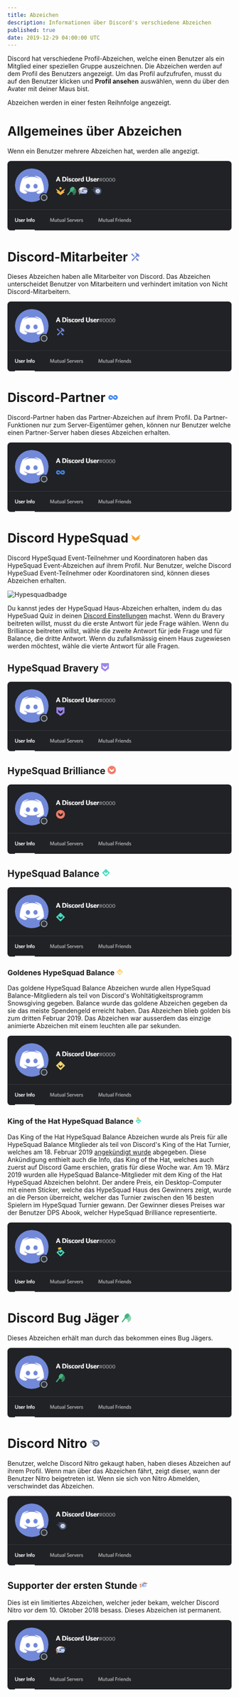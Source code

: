 ```yaml
---
title: Abzeichen
description: Informationen über Discord's verschiedene Abzeichen
published: true
date: 2019-12-29 04:00:00 UTC
---
```


Discord hat verschiedene Profil-Abzeichen, welche einen Benutzer als ein Mitglied einer speziellen Gruppe auszeichnen. Die Abzeichen werden auf dem Profil des Benutzers angezeigt. Um das Profil aufzufrufen, musst du auf den Benutzer klicken und  **Profil ansehen** auswählen, wenn du über den Avater mit deiner Maus bist.

Abzeichen werden in einer festen Reihnfolge angezeigt.

# Allgemeines über Abzeichen
Wenn ein Benutzer mehrere Abzeichen hat, werden alle angezigt.

![Generalbadges](/uploads/badges/generalbadges.png "Eine genereller Überblick der Abzeichen")

# Discord-Mitarbeiter <img src="/uploads/icons/discord-staff.png" alt="discord-mitarbeiter" width="21" height="21"/>
Dieses Abzeichen haben alle Mitarbeiter von Discord. Das Abzeichen unterscheidet Benutzer von Mitarbeitern und verhindert imitation von Nicht Discord-Mitarbeitern.

![Staffbadge](/uploads/badges/newstaffbadge.png "Das Abzeichen eines Mitarbeiters")

# Discord-Partner <img src="/uploads/icons/partner.png" alt="partner" width="21" height="21"/>
Discord-Partner haben das Partner-Abzeichen auf ihrem Profil. Da Partner-Funktionen nur zum Server-Eigentümer gehen, können nur Benutzer welche einen Partner-Server haben dieses Abzeichen erhalten.

![Newpartnerbadge](/uploads/badges/newpartnerbadge.png "Ein Discord Partner Abzeichen")

# Discord HypeSquad <img src="/uploads/icons/hypesquad.png" alt="hypesquad" width="21" height="21"/>
Discord HypeSquad Event-Teilnehmer und Koordinatoren haben das HypeSquad Event-Abzeichen auf ihrem Profil. Nur Benutzer, welche Discord HypeSuad Event-Teilnehmer oder Koordinatoren sind, können dieses Abzeichen erhalten.

![Hypesquadbadge](/uploads/uploads/badges/newhypesquadbadge.png "Das HypeSquad Abzeichen")

Du kannst jedes der HypeSquad Haus-Abzeichen erhalten, indem du das HypeSuad Quiz in deinen [Discord Einstellungen](https://discordapp.com/settings/hypesquad-online) machst. Wenn du Bravery beitreten willst, musst du die erste Antwort für jede Frage wählen. Wenn du Brilliance beitreten willst, wähle die zweite Antwort für jede Frage und für Balance, die dritte Antwort. Wenn du zufallsmässig einem Haus zugewiesen werden möchtest, wähle die vierte Antwort für alle Fragen.

## HypeSquad Bravery <img src="/uploads/icons/hs-bravery.png" alt="hs-bravery" width="19" height="19"/>

![HypeSquadbravery](/uploads/badges/hypesquadbravery.png "HypeSquad Bravery Abzeichen")

## HypeSquad Brilliance <img src="/uploads/icons/hs-brilliance.png" alt="hs-brilliance" width="19" height="19"/>

![HypeSquadbrilliance](/uploads/badges/hypesquadbrilliance.png "HypeSquad Brilliance Abzeichen")

## HypeSquad Balance <img src="/uploads/icons/hs-balance.png" alt="hs-balance" width="19" height="19"/>

![HypeSquadbalance](/uploads/badges/hypesquadbalance.png "HypeSquad Balance Abzeichen")

### Goldenes HypeSquad Balance <img src="/uploads/icons/snowsgiving-balance.png" alt="snowsgiving-balance" width="15" height="15"/>
Das goldene HypeSquad Balance Abzeichen wurde allen HypeSquad Balance-Mitgliedern als teil von Discord's Wohltätigkeitsprogramm Snowsgiving gegeben. Balance wurde das goldene Abzeichen gegeben da sie das meiste Spendengeld erreicht haben. Das Abzeichen blieb golden bis zum dritten Februar 2019. Das Abzeichen war ausserdem das einzige animierte Abzeichen mit einem leuchten alle par sekunden.

![Gold Balance](/uploads/badges/gold-balance.png "Goldene Balance")

### King of the Hat HypeSquad Balance <img src="/uploads/icons/koth-balance.png" alt="koth-balance" width="15" height="15"/>
Das King of the Hat HypeSquad Balance Abzeichen wurde als Preis für alle HypeSquad Balance Mitglieder als teil von Discord's King of the Hat Turnier, welches am 18. Februar 2019 [angekündigt wurde](https://medium.com/king-of-the-hat/hat-is-free-this-week-and-this-week-only-v-f9fa0987688b) abgegeben. Diese Ankündigung enthielt auch die Info, das King of the Hat, welches auch zuerst auf Discord Game erschien, gratis für diese Woche war. Am 19. März 2019 wurden alle HypeSquad Balance-Mitglieder mit dem King of the Hat HypeSquad Abzeichen belohnt. Der andere Preis, ein Desktop-Computer mit einem Sticker, welche das HypeSquad Haus des Gewinners zeigt, wurde an die Person überreicht, welcher das Turnier zwischen den 16 besten Spielern im HypeSquad Turnier gewann. Der Gewinner dieses Preises war der Benutzer DPS Abook, welcher HypeSquad Brilliance representierte.

![Crown Balance](/uploads/badges/crown-balance.png "Krone Balance")

# Discord Bug Jäger <img src="/uploads/icons/bug-hunter.png" alt="bug-jäger" width="21" height="21"/>
Dieses Abzeichen erhält man durch das bekommen eines Bug Jägers.

![Bughunterbadge](/uploads/badges/bughunterbadge.png "Ein Discord Bug Jäger Abzeichen")

# Discord Nitro <img src="/uploads/icons/nitro.png" alt="nitro" width="21" height="21"/>
Benutzer, welche Discord Nitro gekaugt haben, haben dieses Abzeichen auf ihrem Profil. Wenn man über das Abzeichen fährt, zeigt dieser, wann der Benutzer Nitro beigetreten ist. Wenn sie sich von Nitro Abmelden, verschwindet das Abzeichen.

![Nitrobadge](/uploads/badges/newnitrobadge.png "Ein Discord Nitro Abzeichen")

## Supporter der ersten Stunde <img src="/uploads/icons/early-supporter.png" alt="early-supporter" width="19" height="19"/>
Dies ist ein limitiertes Abzeichen, welcher jeder bekam, welcher Discord Nitro *vor* dem 10. Oktober 2018 besass. Dieses Abzeichen ist permanent.

![Nitroearlysupporterbadge](/uploads/badges/nitroearlysupporterbadge.png "Supporter der ersten Stunde Abzeichen")
